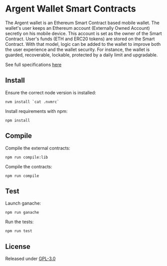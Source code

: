 # Argent Wallet Smart Contracts

The Argent wallet is an Ethereum Smart Contract based mobile wallet. The wallet's user keeps an Ethereum account (Externally Owned Account) secretly on his mobile device. This account is set as the owner of the Smart Contract. User's funds (ETH and ERC20 tokens) are stored on the Smart Contract. With that model, logic can be added to the wallet to improve both the user experience and the wallet security. For instance, the wallet is guarded, recoverable, lockable, protected by a daily limit and upgradable.

See full specifications [here](specifications/specifications.pdf)

## Install

Ensure the correct node version is installed:
```
nvm install `cat .nvmrc`
```

Install requirements with npm:
```
npm install
```

## Compile
Compile the external contracts:
```
npm run compile:lib
```

Compile the contracts:
```
npm run compile
```

## Test

Launch ganache:
```
npm run ganache
```

Run the tests:
```
npm run test
```

## License

Released under [GPL-3.0](LICENSE)
